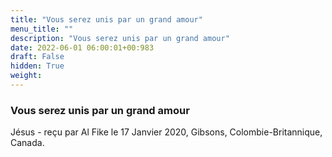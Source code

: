 ```yaml
---
title: "Vous serez unis par un grand amour"
menu_title: ""
description: "Vous serez unis par un grand amour"
date: 2022-06-01 06:00:01+00:983
draft: False
hidden: True
weight:
---
```

### Vous serez unis par un grand amour

Jésus - reçu par Al Fike le 17 Janvier 2020, Gibsons, Colombie-Britannique, Canada.



